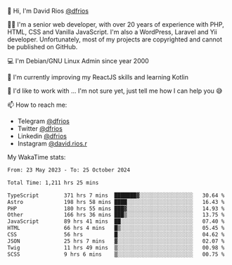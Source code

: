 👋 Hi, I'm David Rios [@dfrios](https://github.com/dfrios)

👨‍💻 I'm a senior web developer, with over 20 years of experience with PHP, HTML, CSS and Vanilla JavaScript. I'm also a WordPress, Laravel and Yii developer. Unfortunately, most of my projects are copyrighted and cannot be published on GitHub.

💻 I'm Debian/GNU Linux Admin since year 2000

🌱 I'm currently improving my ReactJS skills and learning Kotlin

💞️ I'd like to work with ... I'm not sure yet, just tell me how I can help you 😅


📫 How to reach me:
* Telegram [@dfrios](https://t.me/dfrios)
* Twitter [@dfrios](https://twitter.com/dfrios)
* Linkedin [@dfrios](https://linkedin.com/in/dfrios)
* Instagram [@david.rios.r](https://instagram.com/david.rios.r)



My WakaTime stats:
<!--START_SECTION:waka-->

```txt
From: 23 May 2023 - To: 25 October 2024

Total Time: 1,211 hrs 25 mins

TypeScript        371 hrs 7 mins  ███████▓░░░░░░░░░░░░░░░░░   30.64 %
Astro             198 hrs 58 mins ████░░░░░░░░░░░░░░░░░░░░░   16.43 %
PHP               180 hrs 55 mins ███▓░░░░░░░░░░░░░░░░░░░░░   14.93 %
Other             166 hrs 36 mins ███▒░░░░░░░░░░░░░░░░░░░░░   13.75 %
JavaScript        89 hrs 41 mins  ██░░░░░░░░░░░░░░░░░░░░░░░   07.40 %
HTML              66 hrs 4 mins   █▒░░░░░░░░░░░░░░░░░░░░░░░   05.45 %
CSS               56 hrs          █░░░░░░░░░░░░░░░░░░░░░░░░   04.62 %
JSON              25 hrs 7 mins   ▓░░░░░░░░░░░░░░░░░░░░░░░░   02.07 %
Twig              11 hrs 49 mins  ▒░░░░░░░░░░░░░░░░░░░░░░░░   00.98 %
SCSS              9 hrs 6 mins    ▒░░░░░░░░░░░░░░░░░░░░░░░░   00.75 %
```

<!--END_SECTION:waka-->
